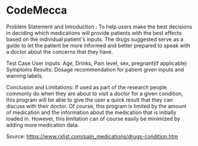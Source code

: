 # CodeMecca
Problem Statement and Introduction : To help users make the best decisions in 
deciding which medications will provide patients with the best effects based on 
the individual patient's inputs.  The drugs suggested serve as a guide to let the 
patient be more informed and better prepared to speak with a doctor about the concerns 
that they have.

Test Case
User inputs: Age, Drinks, Pain level, sex, pregnant(if applicable) Symptoms 
Results: Dosage recommendation for patient given inputs and warning labels.

Conclusion and Limitations: 
If used as part of the research people commonly do when they are about to 
visit a doctor for a given condition, this program will be able to give the user a
quick result that they can discuss with their doctor. Of course,  this program is limited 
by the amount of medication and the information about the medication that is initially loaded in.
However, this limitation can of course easily be minimized by adding more medication data.

Source: ​https://www.rxlist.com/pain_medications/drugs-condition.htm 

